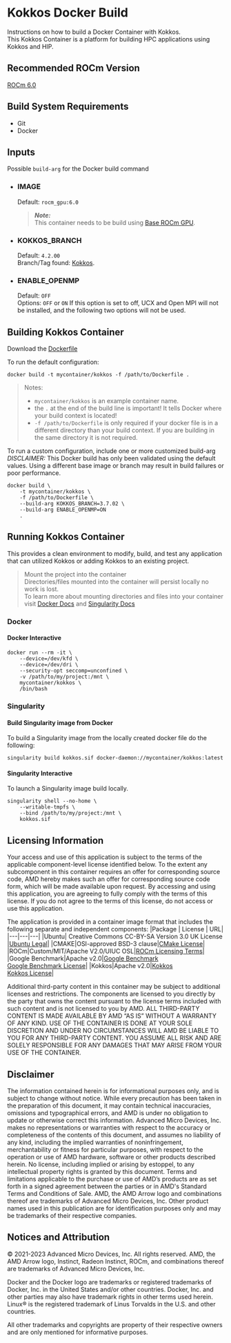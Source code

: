 # Kokkos Docker Build
Instructions on how to build a Docker Container with Kokkos.  
This Kokkos Container is a platform for building HPC applications using Kokkos and HIP. 

## Recommended ROCm Version
[ROCm 6.0](https://repo.radeon.com/amdgpu-install/6.0/ubuntu/)

## Build System Requirements
- Git
- Docker

## Inputs
Possible `build-arg` for the Docker build command  

- ### IMAGE
    Default: `rocm_gpu:6.0`  
    > ***Note:***  
    >  This container needs to be build using [Base ROCm GPU](/base-gpu-mpi-rocm-docker/Dockerfile).

- ### KOKKOS_BRANCH
    Default: `4.2.00`  
    Branch/Tag found: [Kokkos](https://github.com/kokkos/kokkos.git).

- ### ENABLE_OPENMP
    Default: `OFF`  
    Options: `OFF` or `ON`
    If this option is set to off, UCX and Open MPI will not be installed, and the following two options will not be used.

## Building Kokkos Container
Download the [Dockerfile](/kokkos/docker/Dockerfile)  

To run the default configuration:
```
docker build -t mycontainer/kokkos -f /path/to/Dockerfile . 
```
>Notes:  
>- `mycontainer/kokkos` is an example container name. 
>- the `.` at the end of the build line is important! It tells Docker where your build context is located!
>- `-f /path/to/Dockerfile` is only required if your docker file is in a different directory than your build context. If you are building in the same directory it is not required.

To run a custom configuration, include one or more customized build-arg  
*DISCLAIMER:* This Docker build has only been validated using the default values. Using a different base image or branch may result in build failures or poor performance.
```
docker build \
    -t mycontainer/kokkos \
    -f /path/to/Dockerfile \
    --build-arg KOKKOS_BRANCH=3.7.02 \
    --build-arg ENABLE_OPENMP=ON
    . 
```

## Running Kokkos Container
This provides a clean environment to modify, build, and test any application that can utilized Kokkos or adding Kokkos to an existing project.

> Mount the project into the container  
> Directories/files mounted into the container will persist locally no work is lost.  
> To learn more about mounting directories and files into your container visit [Docker Docs](https://docs.docker.com/storage/volumes/) and [Singularity Docs](https://docs.sylabs.io/guides/3.0/user-guide/bind_paths_and_mounts.html)


### Docker  

#### Docker Interactive
```
docker run --rm -it \
    --device=/dev/kfd \
    --device=/dev/dri \
    --security-opt seccomp=unconfined \
    -v /path/to/my/project:/mnt \
    mycontainer/kokkos \
    /bin/bash
```

### Singularity  

#### Build Singularity image from Docker
To build a Singularity image from the locally created docker file do the following:
```
singularity build kokkos.sif docker-daemon://mycontainer/kokkos:latest
```

#### Singularity Interactive
To launch a Singularity image build locally.
```
singularity shell --no-home \
    --writable-tmpfs \
    --bind /path/to/my/project:/mnt \
    kokkos.sif
```


## Licensing Information
Your access and use of this application is subject to the terms of the applicable component-level license identified below. To the extent any subcomponent in this container requires an offer for corresponding source code, AMD hereby makes such an offer for corresponding source code form, which will be made available upon request. By accessing and using this application, you are agreeing to fully comply with the terms of this license. If you do not agree to the terms of this license, do not access or use this application.

The application is provided in a container image format that includes the following separate and independent components: 
|Package | License | URL|
|---|---|---|
|Ubuntu| Creative Commons CC-BY-SA Version 3.0 UK License |[Ubuntu Legal](https://ubuntu.com/legal)|
|CMAKE|OSI-approved BSD-3 clause|[CMake License](https://cmake.org/licensing/)|
|ROCm|Custom/MIT/Apache V2.0/UIUC OSL|[ROCm Licensing Terms](https://rocm.docs.amd.com/en/latest/release/licensing.html)|
|Google Benchmark|Apache v2.0|[Google Benchmark](https://github.com/google/benchmark) <br/> [Google Benchmark License](https://github.com/google/benchmark/blob/main/LICENSE)|
|Kokkos|Apache v2.0|[Kokkos](https://kokkos.org/)<br /> [Kokkos License](https://github.com/kokkos/kokkos/blob/master/LICENSE)|

Additional third-party content in this container may be subject to additional licenses and restrictions. The components are licensed to you directly by the party that owns the content pursuant to the license terms included with such content and is not licensed to you by AMD. ALL THIRD-PARTY CONTENT IS MADE AVAILABLE BY AMD “AS IS” WITHOUT A WARRANTY OF ANY KIND. USE OF THE CONTAINER IS DONE AT YOUR SOLE DISCRETION AND UNDER NO CIRCUMSTANCES WILL AMD BE LIABLE TO YOU FOR ANY THIRD-PARTY CONTENT. YOU ASSUME ALL RISK AND ARE SOLELY RESPONSIBLE FOR ANY DAMAGES THAT MAY ARISE FROM YOUR USE OF THE CONTAINER.

## Disclaimer
The information contained herein is for informational purposes only, and is subject to change without notice. While every precaution has been taken in the preparation of this document, it may contain technical inaccuracies, omissions and typographical errors, and AMD is under no obligation to update or otherwise correct this information. Advanced Micro Devices, Inc. makes no representations or warranties with respect to the accuracy or completeness of the contents of this document, and assumes no liability of any kind, including the implied warranties of noninfringement, merchantability or fitness for particular purposes, with respect to the operation or use of AMD hardware, software or other products described herein. No license, including implied or arising by estoppel, to any intellectual property rights is granted by this document. Terms and limitations applicable to the purchase or use of AMD’s products are as set forth in a signed agreement between the parties or in AMD's Standard Terms and Conditions of Sale. AMD, the AMD Arrow logo and combinations thereof are trademarks of Advanced Micro Devices, Inc. Other product names used in this publication are for identification purposes only and may be trademarks of their respective companies.

## Notices and Attribution
© 2021-2023 Advanced Micro Devices, Inc. All rights reserved. AMD, the AMD Arrow logo, Instinct, Radeon Instinct, ROCm, and combinations thereof are trademarks of Advanced Micro Devices, Inc.

Docker and the Docker logo are trademarks or registered trademarks of Docker, Inc. in the United States and/or other countries. Docker, Inc. and other parties may also have trademark rights in other terms used herein. Linux® is the registered trademark of Linus Torvalds in the U.S. and other countries.

All other trademarks and copyrights are property of their respective owners and are only mentioned for informative purposes.
